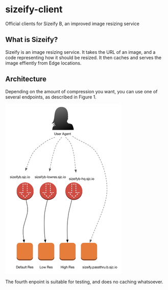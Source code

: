 # sizeify-client

Official clients for Sizeify B, an improved image resizing service

## What is Sizeify?

Sizeify is an image resizing service. It takes the URL of an image, and a code representing how it should be resized. It then caches and serves the image effiently from Edge locations.

## Architecture

Depending on the amount of compression you want, you can use one of several endpoints, as described in Figure 1.

<img src="sizeify.architecture.jpg" alt="sizeify architecture" width="364" />

The fourth enpoint is suitable for testing, and does no caching whatsoever.

